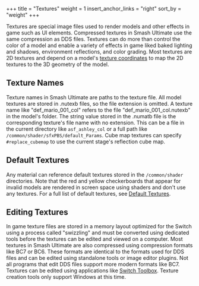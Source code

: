 +++
title = "Textures"
weight = 1
insert_anchor_links = "right"
sort_by = "weight"
+++

Textures are special image files used to render models and other effects in game such as UI elements. Compressed textures in Smash Ultimate use 
the same compression as DDS files. Textures can do more than control the color of a model and enable a variety of effects in game liked baked lighting and shadows, environment reflections, and color grading. Most textures are 2D textures and depend on a model's [texture coordinates](../vertex_attributes/texturecoordinates) to map the 2D textures to the 3D geometry of the model.

## Texture Names
Texture names in Smash Ultimate are paths to the texture file. All model textures are stored in .nutexb files, so the file extension is omitted. A texture name like "def_mario_001_col" refers to the file "def_mario_001_col.nutexb" in the model's folder. The string value stored in the .numatb file is the corresponding texture's file name with no extension. This can be a file in the current directory like `asf_ashley_col` or a full path like `/common/shader/sfxPBS/default_Params`. Cube map textures can specify `#replace_cubemap` to use the current stage's reflection cube map.

## Default Textures
Any material can reference default textures stored in the `/common/shader` directories. Note that the red and yellow checkerboards that appear for invalid models are rendered in screen space using shaders and don't use any textures. For a full list of default textures, see [Default Textures](https://github.com/ScanMountGoat/Smush-Material-Research/blob/master/Material%20Parameters.md#default-textures).

## Editing Textures
In game texture files are stored in a memory layout optimized for the Switch using a process called "swizzling" and must be converted using dedicated tools before the textures can be edited and viewed on a computer. Most textures in Smash Ultimate are also compressed using compression formats like BC7 or BC6. These formats are identical to the formats used for DDS files and can be edited using standalone tools or image editor plugins. Not all programs that edit DDS files support more modern formats like BC7. Textures can be edited using applications like [Switch Toolbox](https://github.com/KillzXGaming/Switch-Toolbox/releases). 
Texture creation tools only support Windows at this time.